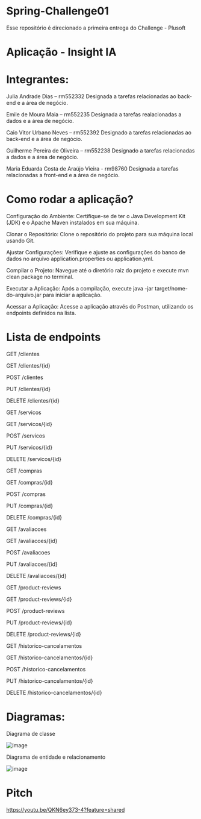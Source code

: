 # Spring-Challenge01
Esse repositório é direcionado a primeira entrega do Challenge - Plusoft 

# Aplicação - Insight IA

# Integrantes:

Julia Andrade Dias – rm552332
Designada a tarefas relacionadas ao back-end e a área de negócio.

Emile de Moura Maia – rm552235
Designada a tarefas realacionadas a dados e a área de negócio.

Caio Vitor Urbano Neves – rm552392
Designado a tarefas relacionadas ao back-end e a área de negócio.

Guilherme Pereira de Oliveira – rm552238
Designado a tarefas relacionadas a dados e a área de negócio.

Maria Eduarda Costa de Araújo Vieira - rm98760
Designada a tarefas relacionadas a front-end e a área de negócio.

# Como rodar a aplicação?

Configuração do Ambiente:
Certifique-se de ter o Java Development Kit (JDK) e o Apache Maven instalados em sua máquina.

Clonar o Repositório:
Clone o repositório do projeto para sua máquina local usando Git.

Ajustar Configurações:
Verifique e ajuste as configurações do banco de dados no arquivo application.properties ou application.yml.

Compilar o Projeto:
Navegue até o diretório raiz do projeto e execute mvn clean package no terminal.

Executar a Aplicação:
Após a compilação, execute java -jar target/nome-do-arquivo.jar para iniciar a aplicação.

Acessar a Aplicação:
Acesse a aplicação através do Postman, utilizando os endpoints definidos na lista.

# Lista de endpoints

GET /clientes

GET /clientes/{id}

POST /clientes

PUT /clientes/{id}

DELETE /clientes/{id}

GET /servicos

GET /servicos/{id}

POST /servicos

PUT /servicos/{id}

DELETE /servicos/{id}

GET /compras

GET /compras/{id}

POST /compras

PUT /compras/{id}

DELETE /compras/{id}

GET /avaliacoes

GET /avaliacoes/{id}

POST /avaliacoes

PUT /avaliacoes/{id}

DELETE /avaliacoes/{id}

GET /product-reviews

GET /product-reviews/{id}

POST /product-reviews

PUT /product-reviews/{id}

DELETE /product-reviews/{id}

GET /historico-cancelamentos

GET /historico-cancelamentos/{id}

POST /historico-cancelamentos

PUT /historico-cancelamentos/{id}

DELETE /historico-cancelamentos/{id}

# Diagramas:

Diagrama de classe

![image](https://github.com/Jujuad/Spring-Challenge01/assets/72460406/e9e0c586-60c7-4dc1-85a2-adfdf925a010)

Diagrama de entidade e relacionamento

![image](https://github.com/Jujuad/Spring-Challenge01/assets/72460406/a61561e3-13ac-4005-b7c6-01ca548f211e)


# Pitch
https://youtu.be/QKN6ey373-4?feature=shared
